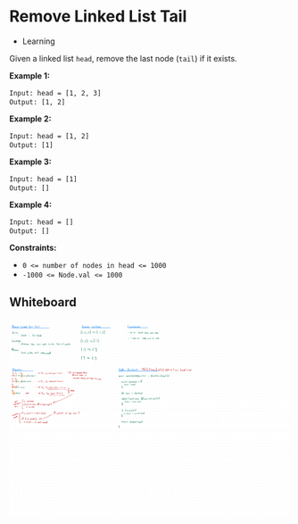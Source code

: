 # Remove Linked List Tail
- Learning

Given a linked list `head`, remove the last node (`tail`) if it exists.

**Example 1:**
```
Input: head = [1, 2, 3]
Output: [1, 2]
```

**Example 2:**
```
Input: head = [1, 2]
Output: [1]
```

**Example 3:**
```
Input: head = [1]
Output: []
```

**Example 4:**
```
Input: head = []
Output: []
```

**Constraints:**
- `0 <= number of nodes in head <= 1000`
- `-1000 <= Node.val <= 1000`

## Whiteboard
![Whiteboard Image][whiteboard-image]

<!-- Refs -->
[whiteboard-image]: whiteboard.jpg
